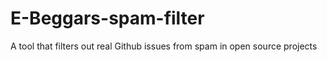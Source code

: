 # E-Beggars-spam-filter
A tool that filters out real Github issues from spam in open source projects
